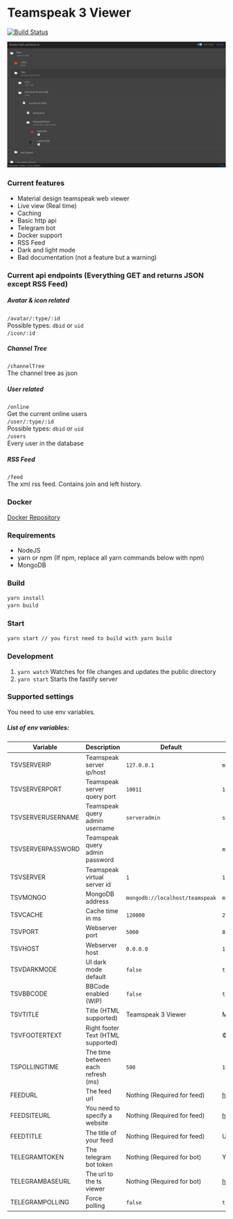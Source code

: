 # Teamspeak 3 Viewer

[![Build Status](https://travis-ci.org/TheNoim/ts3viewer.svg?branch=master)](https://travis-ci.org/TheNoim/ts3viewer)

![Picture](assets/ts3viewergithub.png)

### Current features
- Material design teamspeak web viewer
- Live view (Real time)
- Caching
- Basic http api
- Telegram bot
- Docker support
- RSS Feed
- Dark and light mode
- Bad documentation (not a feature but a warning)

### Current api endpoints (Everything GET and returns JSON except RSS Feed)
##### Avatar & icon related
`/avatar/:type/:id`  
Possible types: `dbid` or `uid`  
`/icon/:id`  
##### Channel Tree
`/channelTree`  
The channel tree as json 
##### User related
`/online`  
Get the current online users  
`/user/:type/:id`  
Possible types: `dbid` or `uid`  
`/users`  
Every user in the database
##### RSS Feed
`/feed`  
The xml rss feed. Contains join and left history.

### Docker
[Docker Repository](https://hub.docker.com/r/3003/tsviewer/)

### Requirements
- NodeJS
- yarn or npm (If npm, replace all yarn commands below with npm)
- MongoDB

### Build
```bash
yarn install
yarn build
```

### Start
```bash
yarn start // you first need to build with yarn build
```

### Development
1. `yarn watch` Watches for file changes and updates the public directory
2. `yarn start` Starts the fastify server

### Supported settings
You need to use env variables.

##### List of env variables:
| Variable         | Description                        | Default                         | Example                          |
|------------------|------------------------------------|---------------------------------|----------------------------------|
|TSVSERVERIP       | Teamspeak server ip/host           | `127.0.0.1`                     | `myserver.com`                   |
|TSVSERVERPORT     | Teamspeak server query port        | `10011`                         | `10011`                          |
|TSVSERVERUSERNAME | Teamspeak query admin username     | `serveradmin`                   | `serveradmin`                    |
|TSVSERVERPASSWORD | Teamspeak query admin password     |                                 | `mypassword`                     |
|TSVSERVER         | Teamspeak virtual server id        | `1`                             | `1`                              |
|TSVMONGO          | MongoDB address                    | `mongodb://localhost/teamspeak` | `mongodb://172.17.0.6/teamspeak` |
|TSVCACHE          | Cache time in ms                   | `120000`                        | `2000`                           |
|TSVPORT           | Webserver port                     | `5000`                          | `8080`                           |
|TSVHOST           | Webserver host                     | `0.0.0.0`                       | `127.0.0.1`                      |
|TSVDARKMODE       | UI dark mode default               | `false`                         | `true`                           |
|TSVBBCODE         | BBCode enabled (WIP)               | `false `                        | `true`                           |
|TSVTITLE          | Title (HTML supported)             | Teamspeak 3 Viewer              | My Teamspeak                     |
|TSVFOOTERTEXT     | Right footer Text (HTML supported) |                                 | © 2017                           |
|TSPOLLINGTIME     | The time between each refresh (ms) | `500`                           | `1000`                           |
|FEEDURL           | The feed url                       | Nothing (Required for feed)     | https://mydomain.com/feed        |
|FEEDSITEURL       | You need to specify a website      | Nothing (Required for feed)     | https://mydomain.com             |
|FEEDTITLE         | The title of your feed             | Nothing (Required for feed)     | User feed                        |
|TELEGRAMTOKEN     | The telegram bot token             | Nothing (Required for bot)      | Your token                       |
|TELEGRAMBASEURL   | The url to the ts viewer           | Nothing (Required for bot)      | https://mydomain.com/            |
|TELEGRAMPOLLING   | Force polling                      | `false`                         | `true`                           |

